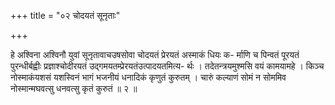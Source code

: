 +++
title = "०२ चोदयतं सूनृताः"

+++

हे अश्विना अश्विनौ युवां सूनृतावाचउषसोवा चोदयतं प्रेरयतं अस्माकं धियः क- र्माणि च पिन्वतं पूरयतं पुरन्धीर्बह्वीः प्रज्ञाश्चोदीरयतं उद्गमयतम्प्रेरयतंउत्पादयतमित्य- र्थः । तदेतन्त्रयमुश्मसि वयं कामयामहे । किञ्च नोस्माकंयशसं यशस्विनं भागं भजनीयं धनादिकं कृणुतं कुरुतम् । चारुं कल्याणं सोमं न सोममिव नोस्मान्मघवत्सु धनवत्सु कृतं कुरुतं ॥ २ ॥